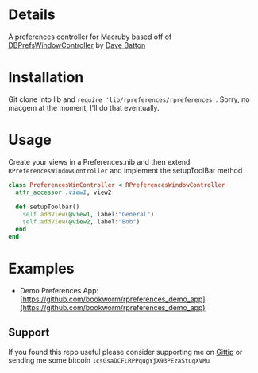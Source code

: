 # Details  

A preferences controller for Macruby based off of [DBPrefsWindowController](http://www.mere-mortal-software.com/blog/details.php?d=2007-03-11) by [Dave Batton](http://www.mere-mortal-software.com/blog/about.php)

# Installation

Git clone into lib and `require 'lib/rpreferences/rpreferences'`. Sorry, no macgem at the moment; I'll do that eventually.  

# Usage

Create your views in a Preferences.nib and then extend `RPreferencesWindowController` and implement the setupToolBar method

```ruby 
class PreferencesWinController < RPreferencesWindowController       
  attr_accessor :view1, view2
	
  def setupToolbar()     
  	self.addView(@view1, label:"General")   
  	self.addView(@view2, label:"Bob")
  end
end
```

# Examples

- Demo Preferences App: [https://github.com/bookworm/rpreferences_demo_app](https://github.com/bookworm/rpreferences_demo_app)


## Support

If you found this repo useful please consider supporting me on [Gittip](https://www.gittip.com/k2052) or sending me some
bitcoin `1csGsaDCFLRPPqugYjX93PEzaStuqXVMu`
